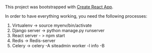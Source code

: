 This project was bootstrapped with [Create React App](https://github.com/facebookincubator/create-react-app).

In order to have everything working, you need the following processes:
1. Virtualenv -> source myenv/bin/activate
2. Django server -> python manage.py runserver
3. React server - > npm start
4. Redis -> Redis-server
5. Celery -> celery -A siteadmin worker -l info -B
